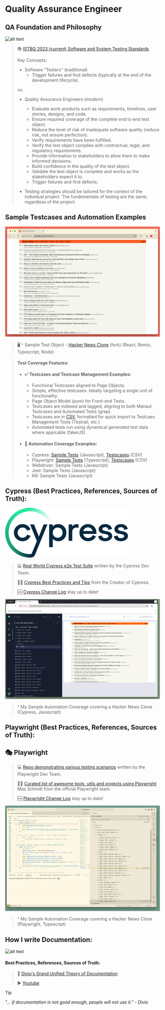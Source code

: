 # Quality Assurance Engineer

## QA Foundation and Philosophy

![alt text](https://istqb-main-web-prod.s3.amazonaws.com/media/original_images/ctfl_4_0.png)
> 📚 [ISTBQ 2023 (current) Software and System Testing Standards](https://istqb-main-web-prod.s3.amazonaws.com/media/documents/ISTQB_CTFL_Syllabus-v4.0.pdf)
>
> Key Concepts:
>
> - Software "Testers" (traditional)
>   - Trigger failures and find defects (typically at the end of the development lifecycle).
>
> vs.
>
> - Quality Assurance Engineers (modern)
>   - Evaluate work products such as requirements, timelines, user stories, designs, and code.
>   - Ensure required coverage of the complete end to end test object.
>   - Reduce the level of risk of inadequate software quality (reduce risk, not ensure perfection).
>   - Verify requirements have been fulfilled.
>   - Verify the test object complies with contractual, legal, and regulatory requirements.
>   - Provide information to stakeholders to allow them to make informed decisions.
>   - Build confidence in the quality of the test object.
>   - Validate the test object is complete and works as the stakeholders expect it to.
>   - Trigger failures and find defects.
>
> - Testing strategies should be tailored for the context of the individual project.  The fundementals of testing are the same, regardless of the project.
>




## Sample Testcases and Automation Examples
![alt-text](https://github.com/alexpeaceca/about-me/blob/main/assets/asset_hackernews-remix-react_local_screen_001.png)
> 🖥️  ^ Sample Test Object - [Hacker News Clone](https://github.com/alexpeaceca/hackernews-remix-react ) (fork) (React, Remix, Typescript, Node)

> #### Test Coverage Features:
>
> - #### ✅ Testcases and Testcase Management Examples:
>   - Functional Testcases aligned to Page Objects.
>   - Simple, effective testcases. Ideally targeting a single unit of functionality.
>   - Page Object Model (pom) for Front-end Tests.
>   - Testcases are indexed and tagged, aligning to both Manaul Testcases and Automated Tests (grep).
>   - Testcases are in [CSV](https://github.com/alexpeaceca/hackernews-remix-react-tests/blob/main/cypress/cypress/testcases-csv/user_anon_page_landing.csv), formatted for quick import to Testcaes Management Tools (Testrail, etc.)
>   - Automated tests run using dynamical generated test data where appicable (fakerJS)
>
> - #### 🤖 Automation Coverage Examples:
>    - Cypress: [Sample Tests](https://github.com/alexpeaceca/hackernews-remix-react-tests/tree/main/cypress) (Javascript), [Testscases](https://github.com/alexpeaceca/hackernews-remix-react-tests/blob/main/cypress/cypress/testcases-csv/user_anon_page_landing.csv) (CSV)
>    - Playwright: [Sample Tests](https://github.com/alexpeaceca/hackernews-remix-react-tests/tree/main/playwright) (Typescript), [Testscases](https://github.com/alexpeaceca/hackernews-remix-react-tests/blob/main/playwright/testcases-csv/user_anon_page_landing.csv) (CSV)
>    - Webdriver: Sample Tests (Javascript)
>    - Jest: Sample Tests (Javascript)
>    - K6: Sample Tests (Javascript)

## Cypress (Best Practices, References, Sources of Truth):
![alt text](https://github.com/cypress-io/cypress/raw/develop/assets/cypress-logo-light.png)
>
>  💻 [Real World Cypress e2e Test Suite](https://github.com/cypress-io/cypress-realworld-app) written by the Cypress Dev Team.
>
>  👨‍⚕️ [Cypress Best Practices and Tips](https://glebbahmutov.com/blog/) from the Creator of Cypress.
>
>  🆕 [Cypress Change Log](https://docs.cypress.io/guides/references/changelog) stay up to date!
>
![alt text](https://github.com/alexpeaceca/testing_patterns/blob/main/assets/cypress-sample.gif)
> ^ My Sample Automation Coverage covering a Hacker News Clone (Cypress, Javascript)

## Playwright (Best Practices, References, Sources of Truth):
## 🎭 Playwright
>
>  💻 [Repo demonstrating various testing scenarios](https://github.com/microsoft/playwright-examples) written by the Playwright Dev Team.
>
>  👨‍⚕️ [Curated list of awesome tools, utils and projects using Playwright](https://github.com/mxschmitt/awesome-playwright) Max Schmitt from the official Playwright team.
>
>  🆕 [Playwright Change Log](https://playwright.dev/docs/release-notes) stay up to date!
>
![alt text](https://github.com/alexpeaceca/about-me/blob/main/assets/asset_playwright_sample_001.gif)
> ^ My Sample Automation Coverage covering a Hacker News Clone (Playwright, Typescript)

## How I write Documentation:
![alt text](https://www.http4k.org/img/doc-system.png)

#### Best Practices, References, Sources of Truth:

> 📝 [Divio's Grand Unified Theory of Documentation](https://docs.divio.com/documentation-system/) 
>
> ▶️ [Youtube](https://www.youtube.com/watch?v=t4vKPhjcMZg)

> [!TIP]
> *"... if documentation is not good enough, people will not use it." - Divio*
